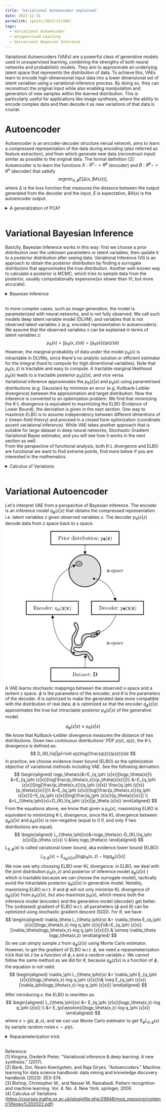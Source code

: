 ```yaml
---
title: 'Variational Autoencoder explained'
date: 2023-12-31
permalink: /posts/2023/12/VAE/
tags:
  - Variational Autoencoder
  - Unsupervised Learning
  - Variational Bayesian Inference
---
```


Variational Autoencoders (VAEs) are a powerful class of generative models used in unsupervised learning, combining the strengths of both neural networks and probabilistic models. They aim to approximate an underlying latent space that represents the distribution of data. To achieve this, VAEs learn to encode high-dimensional input data into a lower dimensional set of latent variables using a variational inference process. By doing so, they can reconstruct the original input while also enabling manipulation and generation of new samples within the learned distribution. This is particularly useful for applications like image synthesis, where the ability to encode complex data and then decode it as new variations of that data is crucial.

Autoencoder
======
Autoencoder is an encoder-decoder structure nerual network, aims to learn a compressed representation of the data during encoding (also referred as feature extraction), and from which generate new data (reconstruct input) similar as possible to the original data. The formal definition [2]: Autoencoder is to learn the functions $A: R^n -> R^p$ (encoder) and $B: R^p -> R^n$ (decoder) that satisfy
$$
argmin_{A,B}E[\Delta (x,B A(x))],
$$
where $\Delta$ is the loss function that measures the distance between the output generated from the decoder and the input, $E$ is expectation, $B A(x)$ is the autoencoder output. <br>

<details><summary>A generalization of PCA?</summary>

Note: In speaking of dimention reduction of data, one may think about Principal Component Analysis (PCA), which represent data using a low dimensional hyperplane (find a set of orthogonal basis). A linear autoencoder achieves the same result as PCA, but in practice we add non-linearity to encoder nerual network (also decoder), so the autoencoder learns a non-linear manifold instead. <br>

</details>
<br>

Variational Bayesian Inference
======
Basiclly, Bayesian Inference works in this way: first we choose a prior distribution over the unknown parameters or latent variables,  then update it to a posterior distribution after seeing data. Variational Inference (VI) is an approach to obtain the posterior distribution by finding a surrogate distribution that approximates the true distribution. Another well-known way to calculate a posterior is MCMC, which tries to sample data from the posterior, usually computationally expensive(so slower than VI, but more accurate).
<details><summary>Bayesian Inference</summary>

Recall the Bayes' Rule:
$$
p(b|a)=p(a|b)P(b)/p(a)
$$
Assume $p(\theta)$ is a marginal distribution over model parameters $\theta$, i.e. a prior distribution. $p(D|\theta)$ is the 
According to the chain rule in probability, we have: 
$$
p(\theta,D)=p(\theta|D)p(D)=p(\theta)p(D|\theta)
$$
Note that $p(D)$ is a constant, the posterior distribution over $\theta$ is:
$$
p(\theta|D)=\frac{p(\theta)p(D|\theta)}{p(D)} \propto p(\theta)p(D|\theta)
$$
That's the Bayes' Rule. $D$ here refers to the dataset consists of $n$ independently
and identically distributed (i.i.d) observed datapoints ${x_1,x_2,...,x_n} \in D$. For convenience, $p(D|\theta)$, the likelihood of $D$ under model parameter $\theta$ (or the probability assigned to the data under the model with parameters $\theta$) is written as $p_\theta(D)$. We commonly use maximum log-likelihood to estimate $\theta$:
$$
logp_\theta (D)=\sum_{x \in D}log p_\theta(x)
$$
The aim is to search for a value of $\theta$ that makes $p_\theta(x)$ approaches to the true distribution $p^*(x)$. Then we can use Bayes' Rule to make prediction about new data $x_{new}$:
$$
p(x=x_{new}|D)=\int p(x=x_{new},\theta|D)d\theta = \int p(x=x_{new}|\theta)p(\theta|D)d\theta
$$
</details>
<br>

In more complex cases, such as image generation, the model is parameterized with neural networks, and is not fully observed. We call such models deep latent variable model (DLVM), and variables that is not observed latent variables $z$ (e.g. encoded representation in autoencoders). We assume that the observed variables $x$ can be explained in terms of latent variables $z$:
$$
p_\theta(x)=\int p_\theta(x,z)dz=\int p_\theta(x|z)p(z)dz
$$
However, the marginal probability of data under the model $p_\theta(x)$ is intractable in DLVMs, since there's no analytic solution or efficient estimator for the integral (hard to compute for high dimentional variables). Note that $p_\theta(x,z)$ is tractable and easy to compute. A tractable marginal likelihood $p_\theta(x)$ leads to a tractable posterior $p_\theta(z|x)$, and vice versa. <br> Variational inference approximates the $p_\theta(z|x)$ and $p_\theta(x)$ using parametrised distributions (e.g. Gaussian) by minimize an error (e.g. Kullback-Leibler divergence) between the approximation and target distribution. Now the inference is converted to an optimization problem. We find that minimizing the K-L divergence is equivalent to maximizing the ELBO (Evidence of Lower Bound), the derivation is given in the next section. One way to maximize ELBO is to assume independency between different dimentions of $z$ (mean-field theory) and proceed in a closed form optimization (coordinate ascent variational inference). While VAE takes another approach that is suitable for large dataset in deep neural networks, Stochastic Gradient Variational Bayes estimator, and you will see how it works in the next section as well. <br>
From the perspective of functional analysis, both K-L divergence and ELBO are functional we want to find extreme points, find more below if you are interested in the mathematics.
<details><summary>Calculus of Variations</summary>

Variation is commonly used in finding the extreme value of a functional, e.g. finding a brachistochrone curve, or curve of fastest descent, which can be analogous to the derivation of ordinary functions. In mathematics, a functional is a special function that takes functions as input and output scalar numbers, a mapping from vector space to scalar domain (a function can be regarded as an infinite-dimensional vector). A simplest functional: $\int_a ^b f(x) dx$, input a function $f(x)$ and yield the area under the curve of $f(x)$ between $x=a$ and $x=b$. The output area depends on how $f(x)$, or the curve looks like. To put it in a more generalized way, a functional $I(y)$ can be like: 
$$
I(y)=\int_a ^b F(y,y';x)dx
$$
Where $y,y'$ are functions of $x$, and here just write a first order derivative (there maybe higher order of derivatives). Usually $\delta$ is used to denote variation, e.g. $\delta y$ is the variation of $y(x)$, which means a tiny (infinitely small) change in $y(x)$ when $x$ remain unchanged. Note that $\delta y$ is caused by changes in the form of $y$, not $x$, since $dx$ here is supposed to be 0 (differ from derivative $dy$). 
The extreme value of $I(y)$ happens when $\delta I=0$, the same way we determine the extreme value of a function (the first order derivative of $\frac{df(x)}{dx}=0$, which could be explained in this way: near the extreme point, $f(x)$ remain unchanged when applying small changes to $x$).
<!-- Assume that $I(y)$ reach to it extreme at $y=y^*$,  -->
Introduce a differentiable function $h(x)$ as the increment of $y(x)$, $h(x)$ satisfies the boundary constraints $h(a)=h(b)=0$,
$$
\begin{aligned}
\delta I = I(y+h)-I(y) &= \int _a^b [F(y+h,y'+h';x)-F(y,y';x)]dx\\
&= \int _a^b [F_y(y,y';x)h+F_{y'}(y,y';x)h']dx +o(h^2) \\
&= \int _a^b [\frac{\partial F}{\partial y}-\frac{d}{dx}(\frac{\partial F}{\partial y'})]hdx+\frac{\partial F}{\partial y'}h |_{x=a}^{x=b}+o(h^2)
\end{aligned}
$$
the second line of the equation is derived by Taylor expansion of $F(y+h,y'+h';x)$, the third line is obtained using integration by parts. Since $\frac{\partial F}{\partial y'}h |_{x=a}^{x=b}=0$ and the hiher order term $o(h^2)$ is neglectable, if $\delta I=0$, the following equations exists:
$$
\frac{\partial F}{\partial y}-\frac{d}{dx}(\frac{\partial F}{\partial y'})=0
$$
Yes, it's E-L equation.
</details>
<br>

Variational Autoencoder
======
Let's interpret VAE from a perspective of Bayesian inference. The encoder is an inference model $q_\phi (z|x)$ that obtains the compressed representation i.e. latent variables $z$ given observed variables $x$. The decoder $p_\theta (x|z)$ decode data from $z$ space back to $x$ space. 
<br>
<img src='/images/img/vae.png' alt="VAE">
<br>
A VAE learns stochastic mappings between the observed x-space and a lantent z space. $\phi$ is the parameters of the encoder, and $\theta$ is the parameters of the decoder. $\theta$ is optimized to make the generated data more compatible with the distribution of real data; $\phi$ is optimized so that the encoder $q_\phi (z|x)$ approximates the true but intractable posterior $p_\theta (z|x)$ of the generative model. 

$$
q_\phi (z|x) \approx p_\theta (z|x)
$$
We know that Kullback–Leibler divergence measures the distance of two distributions. Given two continuous distributions' PDF $p(z)$, $q(z)$, the K-L divergence is defined as:
$$
D_{KL}(q||p)=\int q(z)log(\frac{q(z)}{p(z)})dz
$$
In practice, we choose evidence lower bound (ELBO) as the optimization objective of variational methods including VAE. See the following derivation.
$$
\begin{aligned}
logp_\theta(x)&=E_{q_\phi (z|x)}[logp_\theta(x)]\\
&=E_{q_\phi (z|x)}[log[\frac{p_\theta(x,z)}{p_\theta(z|x)}]]\\
&=E_{q_\phi (z|x)}[log[\frac{p_\theta(x,z)}{q_\phi (z|x)} \frac{q_\phi (z|x)}{p_\theta(z|x)}]]\\
&=E_{q_\phi (z|x)}[log[\frac{p_\theta(x,z)}{q_\phi (z|x)}]]+E_{q_\phi (z|x)}[log[\frac{q_\phi (z|x)}{p_\theta(z|x)}]] \\
&=L_{\theta,\phi}(x)+D_{KL}(q_\phi (z|x)||p_\theta (z|x))
\end{aligned} 
$$
From the equations above, we know that given a $p_\theta (x)$, maximizing ELBO is equivalent to minimizing K-L divergence, since the KL divergence between $q_\phi (z|x)$ and $p_\theta (z|x)$ is non-negative (equal to 0 if, and only if two distributions are equal).
$$
\begin{aligned} 
L_{\theta,\phi}(x)&=logp_\theta(x)-D_{KL}(q_\phi (z|x)||p_\theta (z|x)) \\
&\leq logp_\theta(x)
\end{aligned} 
$$
$L_{\theta,\phi}(x)$ is called variational lower bound, aka evidence lower bound (ELBO):
$$
L_{\theta,\phi}(x)=E_{q_\phi (z|x)}[logp_\theta(x,z)-log q_\phi (z|x)]
$$
We now see why choosing ELBO over KL divergence: in ELBO, we deal with the joint distribution $p_{\theta}(x,z)$ and posterior of inference model $q_\phi(z|x)$ ( which is tractable because we can choose the surrogate model), tactically avoid the intractable posterior $q_{\theta}(z|x)$ in generative model.
Notably, maximizing ELBO w.r.t. $\theta$ and $\phi$ will not only minimize KL divergence of $q_\phi (z|x)$ from $p_\theta (z|x)$, but also maximize $p_\theta(x)$, which means both the inference model (encoder) and the generative model (decoder) get better. <br>
The (unbiased) gradient of ELBO w.r.t. all parameters ($\phi$ and $\theta$) can be optimized using stochastic gradient descent (SGD). For $\theta$, we have:
$$
\begin{aligned} 
\nabla_\theta L_{\theta,\phi}(x) &= \nabla_\theta E_{q_\phi (z|x)}[logp_\theta(x,z)-log q_\phi (z|x)]\\&=E_{q_\phi (z|x)}[\nabla_\theta(logp_\theta(x,z)-log q_\phi (z|x))]\\ & \simeq \nabla_\theta logp_\theta(x,z)
\end{aligned} 
$$
So we can simply sample $z$ from $q_\phi (z|x)$ using Monte Carlo estimator. However, to get the gradient of ELBO w.r.t. $\phi$, we need a reparameterization trick that let $z$ be a function of $\phi,x$ and a random variable $\epsilon$. We cannot follow the same method as we did for $\theta$, because $q_\phi (z|x)$ is a function of $\phi$, the equation is not valid:
$$
\begin{aligned} 
\nabla_\phi L_{\theta,\phi}(x) &= \nabla_\phi E_{q_\phi (z|x)}[logp_\theta(x,z)-log q_\phi (z|x)]\\& \neq E_{q_\phi (z|x)}[\nabla_\phi(logp_\theta(x,z)-log q_\phi (z|x))]
\end{aligned} 
$$

After introducing $\epsilon$, the ELBO is rewritten as: 
$$
\begin{aligned}
L_{\theta,\phi}(x) &= E_{q_\phi (z|x)}[logp_\theta(x,z)-log q_\phi (z|x)] \\ &= E_{p(\epsilon)}[logp_\theta(x,z)-log q_\phi (z|x)] 
\end{aligned} 
$$
where $z = g(\epsilon, \phi, x)$, and we can use Monte Carlo estimator to get $\nabla_\phi L_{\theta,\phi}(x)$ by sample random noise $\epsilon \sim p(\epsilon)$. 


<details><summary>Reparameterization trick</summary>

Since we cannot compute gradients of the objective $f$ w.r.t. $\phi$ through the random variable $z \sim q_\phi (z|x)$, we can re-parameterizing $z$ as a deterministic and differentiable function of $\phi, x$, and a random variable $\epsilon$. In this way, we externalize the randomness in z by introducing $\epsilon$ (random noise) that is independent of $x$ or $phi$. We usually know the pdf of $p(\epsilon)$, e.g. we choose normal distribution for $\epsilon \sim N(0, I)$.
$$
z = g(\epsilon, \phi, x) \\
E_{q_\phi (z|x)}[f(z)] = E_{p(\epsilon)}[f(z)]
$$
Now we can use a simple Monte Carlo estimator to get the unbiased estimation of the gradients:
$$
\begin{aligned}
\nabla_\phi E_{q_\phi (z|x)}[f(z)] &= \nabla_\phi E_{p(\epsilon)}[f(z)] \\ &= E_{p(\epsilon)}[\nabla_\phi f(z)] \\  & \simeq \nabla_\phi f(z)
\end{aligned}
$$
</details>
<br>

Reference: <br>
[1] Kingma, Diederik Pieter. "Variational inference & deep learning: A new synthesis." (2017).<br>
[2] Bank, Dor, Noam Koenigstein, and Raja Giryes. "Autoencoders." Machine learning for data science handbook: data mining and knowledge discovery handbook (2023): 353-374. <br>
[3] Bishop, Christopher M., and Nasser M. Nasrabadi. Pattern recognition and machine learning. Vol. 4. No. 4. New York: springer, 2006.<br>
[4] Calculus of Variations (https://courses.maths.ox.ac.uk/pluginfile.php/29848/mod_resource/content/1/Notes%202022.pdf)